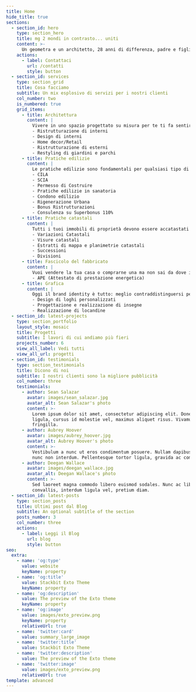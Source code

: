 ```yaml
---
title: Home
hide_title: true
sections:
  - section_id: hero
    type: section_hero
    title: mg 2 mondi in contrasto... uniti
    content: >-
      Un geometra e un architetto, 28 anni di differenza, padre e figlia, con una grandissima passione per l’architettura e la bellezza, un divario generazionale che coniuga esperienza e innovazione, un mix esplosivo per fornire ai nostri Clienti un’ampia gamma di servizi.
    actions:
      - label: Contattaci
        url: /contatti
        style: button
  - section_id: services
    type: section_grid
    title: Cosa facciamo
    subtitle: Un mix esplosivo di servizi per i nostri clienti
    col_number: two
    is_numbered: true
    grid_items:
      - title: Architettura
        content: |
          Vivere in uno spazio progettato su misura per te ti fa sentire a casa e al sicuro. Ti da un senso di pace e di soddisfazione impagabili.
          -	Ristrutturazione di interni
          -	Design di interni
          -	Home decor/Retail
          -	Ristrutturazione di esterni
          -	Restyling di giardini e parchi
      - title: Pratiche edilizie
        content: |
          Le pratiche edilizie sono fondamentali per qualsiasi tipo di intervento, altrimenti si commette un reato di abuso edilizio. Sì, anche se vuoi spostare una sola porta. È meglio rivolgersi ad un tecnico oggi piuttosto che pagare multe salatissime domani!
          -	CILA
          -	SCIA
          -	Permesso di Costruire
          -	Pratiche edilizie in sanatoria
          -	Condono edilizio
          -	Rigenerazione Urbana
          -	Bonus Ristrutturazioni
          -	Consulenza su Superbonus 110%
      - title: Pratiche catastali
        content: |
          Tutti i tuoi immobili di proprietà devono essere accatastati regolarmente, soprattutto per una successione o un atto di vendita. Noi ti aiutiamo a farlo.
          -	Variazioni Catastali
          -	Visure catastali
          -	Estratti di mappa e planimetrie catastali
          -	Successioni
          -	Divisioni
      - title: Fascicolo del fabbricato
        content: |
          Vuoi vendere la tua casa o comprarne una ma non sai da dove iniziare? Richiedici una consulenza, ti spiegheremo passo passo cosa c’è da fare e ti aiuteremo ad ottenere tutti i documenti necessari. Anche noi abbiamo vissuto la stessa fatica e sappiamo bene cosa significa, ma mettiamo al tuo servizio le nostre capacità.
          -	APE (Attestato di prestazione energetica)
      - title: Grafica
        content: |
          Oggi il brand identity è tutto: meglio contraddistinguersi per essere riconosciuti ed avere una buona pubblicità.
          -	Design di loghi personalizzati
          -	Progettazione e realizzazione di insegne
          -	Realizzazione di locandine
  - section_id: latest-projects
    type: section_portfolio
    layout_style: mosaic
    title: Progetti
    subtitle: I lavori di cui andiamo più fieri
    projects_number: 6
    view_all_label: Vedi tutti
    view_all_url: progetti
  - section_id: testimonials
    type: section_testimonials
    title: Dicono di noi
    subtitle: I nostri clienti sono la migliore pubblicità
    col_number: three
    testimonials:
      - author: Sean Salazar
        avatar: images/sean_salazar.jpg
        avatar_alt: Sean Salazar's photo
        content: >-
          Lorem ipsum dolor sit amet, consectetur adipiscing elit. Donec nisl
          ligula, cursus id molestie vel, maximus aliquet risus. Vivamus in nibh
          fringilla.
      - author: Aubrey Hoover
        avatar: images/aubrey_hoover.jpg
        avatar_alt: Aubrey Hoover's photo
        content: >-
          Vestibulum a nunc ut eros condimentum posuere. Nullam dapibus quis
          nunc non interdum. Pellentesque tortor ligula, gravida ac commodo eu.
      - author: Deegan Wallace
        avatar: images/deegan_wallace.jpg
        avatar_alt: Deegan Wallace's photo
        content: >-
          Sed laoreet magna commodo libero euismod sodales. Nunc ac libero
          convallis, interdum ligula vel, pretium diam.
  - section_id: latest-posts
    type: section_posts
    title: Ultimi post dal Blog
    subtitle: An optional subtitle of the section
    posts_number: 3
    col_number: three
    actions:
      - label: Leggi il Blog
        url: blog
        style: button
seo:
  extra:
    - name: 'og:type'
      value: website
      keyName: property
    - name: 'og:title'
      value: Stackbit Exto Theme
      keyName: property
    - name: 'og:description'
      value: The preview of the Exto theme
      keyName: property
    - name: 'og:image'
      value: images/exto_preview.png
      keyName: property
      relativeUrl: true
    - name: 'twitter:card'
      value: summary_large_image
    - name: 'twitter:title'
      value: Stackbit Exto Theme
    - name: 'twitter:description'
      value: The preview of the Exto theme
    - name: 'twitter:image'
      value: images/exto_preview.png
      relativeUrl: true
template: advanced
---
```

